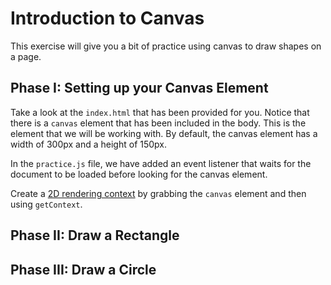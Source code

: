 # Introduction to Canvas

This exercise will give you a bit of practice using canvas to draw
shapes on a page.

## Phase I: Setting up your Canvas Element

Take a look at the `index.html` that has been provided for you. Notice
that there is a `canvas` element that has been included in the body.
This is the element that we will be working with. By default, the canvas
element has a width of 300px and a height of 150px.

In the `practice.js` file, we have added an event listener that waits
for the document to be loaded before looking for the canvas element.  

Create a [2D rendering context][CanvasRenderingContext2D] by grabbing
the `canvas` element and then using `getContext`.  

## Phase II: Draw a Rectangle

## Phase III: Draw a Circle

[CanvasRenderingContext2D]: https://developer.mozilla.org/en-US/docs/Web/API/CanvasRenderingContext2D
